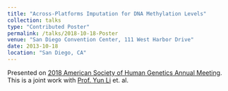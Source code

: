 ```yaml
---
title: "Across-Platforms Imputation for DNA Methylation Levels"
collection: talks
type: "Contributed Poster"
permalink: /talks/2018-10-18-Poster
venue: "San Diego Convention Center, 111 West Harbor Drive"
date: 2013-10-18
location: "San Diego, CA"
---
```


Presented on [2018 American Society of Human Genetics Annual Meeting](http://www.ashg.org/2018meeting/).
This is a joint work with [Prof. Yun Li](https://yunliweb.its.unc.edu/) et. al.

